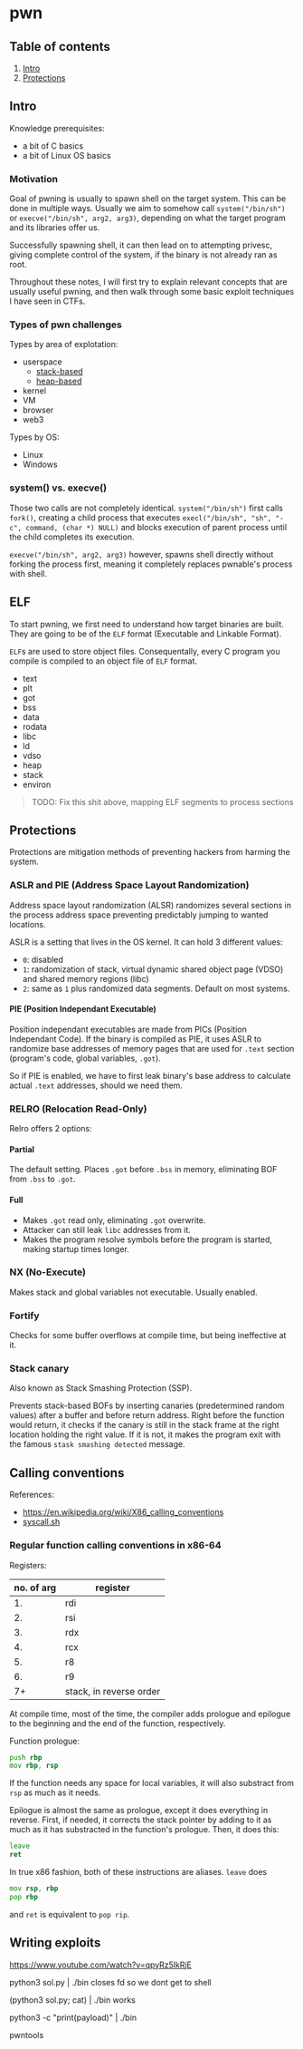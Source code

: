 # pwn

## Table of contents

1. [Intro](#intro)
2. [Protections](#aslr-address-space-layout-randomization)


## Intro

Knowledge prerequisites:
- a bit of C basics
- a bit of Linux OS basics

### Motivation

Goal of pwning is usually to spawn shell on the target system. This can be done in multiple ways. Usually we aim to somehow call `system("/bin/sh")` or `execve("/bin/sh", arg2, arg3)`, depending on what the target program and its libraries offer us.

Successfully spawning shell, it can then lead on to attempting privesc, giving complete control of the system, if the binary is not already ran as root.

Throughout these notes, I will first try to explain relevant concepts that are usually useful pwning, and then walk through some basic exploit techniques I have seen in CTFs.

### Types of pwn challenges

Types by area of explotation:
- userspace
    - [stack-based](stack-based-pwn.md)
    - [heap-based](heap-based-pwn.md)
- kernel
- VM
- browser
- web3

Types by OS:
- Linux
- Windows

### system() vs. execve()

Those two calls are not completely identical. `system("/bin/sh")` first calls `fork()`, creating a child process that executes `execl("/bin/sh", "sh", "-c", command, (char *) NULL)` and blocks execution of parent process until the child completes its execution.

`execve("/bin/sh", arg2, arg3)` however, spawns shell directly without forking the process first, meaning it completely replaces pwnable's process with shell.


## ELF

To start pwning, we first need to understand how target binaries are built. They are going to be of the `ELF` format (Executable and Linkable Format).

`ELF`s are used to store object files. Consequentally, every C program you compile is compiled to an object file of `ELF` format.

- text
- plt
- got
- bss
- data
- rodata
- libc
- ld
- vdso
- heap
- stack
- environ

> TODO: Fix this shit above, mapping ELF segments to process sections

## Protections

Protections are mitigation methods of preventing hackers from harming the system.

### ASLR and PIE (Address Space Layout Randomization)

Address space layout randomization (ALSR) randomizes several sections in the process address space preventing predictably jumping to wanted locations.

ASLR is a setting that lives in the OS kernel.
It can hold 3 different values:
- `0`: disabled
- `1`: randomization of stack, virtual dynamic shared object page (VDSO) and shared memory regions (libc)
- `2`: same as `1` plus randomized data segments. Default on most systems.

#### PIE (Position Independant Executable)

Position independant executables are made from PICs (Position Independant Code). If the binary is compiled as PIE, it uses ASLR to randomize base addresses of memory pages that are used for `.text` section (program's code, global variables, `.got`).

So if PIE is enabled, we have to first leak binary's base address to calculate actual `.text` addresses, should we need them.

### RELRO (Relocation Read-Only)

Relro offers 2 options:

#### Partial

The default setting. Places `.got` before `.bss` in memory, eliminating BOF from `.bss` to `.got`.

#### Full

- Makes `.got` read only, eliminating `.got` overwrite.
- Attacker can still leak `libc` addresses from it.
- Makes the program resolve symbols before the program is started, making startup times longer.

### NX (No-Execute)

Makes stack and global variables not executable. Usually enabled.

### Fortify

Checks for some buffer overflows at compile time, but being ineffective at it.

### Stack canary

Also known as Stack Smashing Protection (SSP).

Prevents stack-based BOFs by inserting canaries (predetermined random values) after a buffer and before return address. Right before the function would return, it checks if the canary is still in the stack frame at the right location holding the right value. If it is not, it makes the program exit with the famous `stask smashing detected` message.

## Calling conventions

References:
- https://en.wikipedia.org/wiki/X86_calling_conventions
- [syscall.sh](https://syscall.sh/)

### Regular function calling conventions in x86-64

Registers:

| no. of arg | register |
|-|-|
| 1. | rdi |
| 2. | rsi |
| 3. | rdx |
| 4. | rcx |
| 5. | r8 |
| 6. | r9 |
| 7+ | stack, in reverse order |

At compile time, most of the time, the compiler adds prologue and epilogue to the beginning and the end of the function, respectively.

Function prologue:
```asm
push rbp
mov rbp, rsp
```
If the function needs any space for local variables, it will also substract from `rsp` as much as it needs.

Epilogue is almost the same as prologue, except it does everything in reverse. First, if needed, it corrects the stack pointer by adding to it as much as it has substracted in the function's prologue. Then, it does this:
```asm
leave
ret
```

In true x86 fashion, both of these instructions are aliases. `leave` does
```asm
mov rsp, rbp
pop rbp
```
and `ret` is equivalent to `pop rip`.

## Writing exploits

https://www.youtube.com/watch?v=qpyRz5lkRjE

python3 sol.py | ./bin                  closes fd so we dont get to shell

(python3 sol.py; cat) | ./bin           works

python3 -c "print(payload)" | ./bin

pwntools
